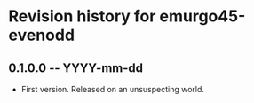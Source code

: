 # Revision history for emurgo45-evenodd

## 0.1.0.0 -- YYYY-mm-dd

* First version. Released on an unsuspecting world.
